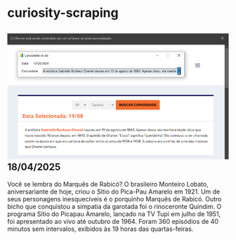 # curiosity-scraping
![Budget](./execucao.png)
18/04/2025
-
Você se lembra do Marquês de Rabicó? O brasileiro Monteiro Lobato, aniversariante de hoje, criou o Sítio do Pica-Pau Amarelo em 1921. Um de seus personagens inesquecíveis é o porquinho Marquês de Rabicó. Outro bicho que conquistou a simpatia da garotada foi o rinoceronte Quindim. O programa Sítio do Picapau Amarelo, lançado na TV Tupi em julho de 1951, foi apresentado ao vivo até outubro de 1964. Foram 360 episódios de 40 minutos sem intervalos, exibidos às 19 horas das quartas-feiras.
